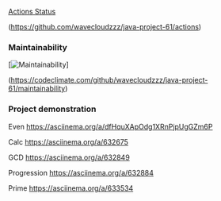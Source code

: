 [Actions Status](https://github.com/wavecloudzzz/java-project-61/actions/workflows/hexlet-check.yml/badge.svg)

(https://github.com/wavecloudzzz/java-project-61/actions)

### Maintainability
[![Maintainability](https://api.codeclimate.com/v1/badges/8dec38db45fe0845fce4/maintainability)]

(https://codeclimate.com/github/wavecloudzzz/java-project-61/maintainability)

### Project demonstration
Even
https://asciinema.org/a/dfHquXApOdg1XRnPjpUgGZm6P

Calc
https://asciinema.org/a/632675

GCD
https://asciinema.org/a/632849

Progression
https://asciinema.org/a/632884

Prime
https://asciinema.org/a/633534
